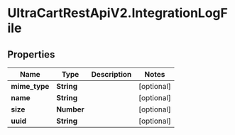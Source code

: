 # UltraCartRestApiV2.IntegrationLogFile

## Properties

Name | Type | Description | Notes
------------ | ------------- | ------------- | -------------
**mime_type** | **String** |  | [optional] 
**name** | **String** |  | [optional] 
**size** | **Number** |  | [optional] 
**uuid** | **String** |  | [optional] 


